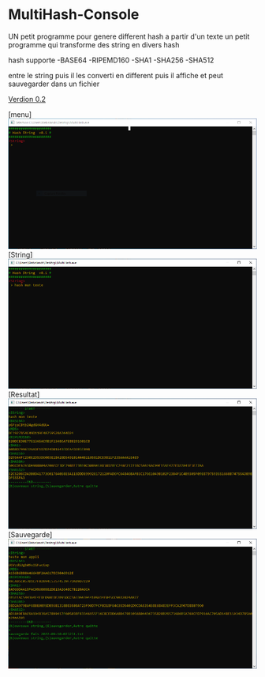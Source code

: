 # MultiHash-Console
UN petit programme pour genere different hash a partir d'un texte
un petit programme qui transforme des string en divers hash

hash supporte 
  -BASE64
  -RIPEMD160
  -SHA1
  -SHA256
  -SHA512

entre le string puis il les converti en different puis il affiche et peut sauvegarder dans un fichier

[Verdion 0.2 ](https://github.com/webislands/MultiHash-Console/releases/tag/v1.0.0)

[menu]
![Alt text](https://github.com/webislands/MultiHash-Console/raw/master/screenshot/Capture1.PNG?raw=true "Menu principal")
[String]
![Alt text](https://github.com/webislands/MultiHash-Console/raw/master/screenshot/Capture2.PNG?raw=true "STRING")
[Resultat]
![Alt text](https://github.com/webislands/MultiHash-Console/raw/master/screenshot/Capture3.PNG?raw=true "Resultat")
[Sauvegarde]
![Alt text](https://github.com/webislands/MultiHash-Console/raw/master/screenshot/Capture4.PNG?raw=true "Sauvegarde")
